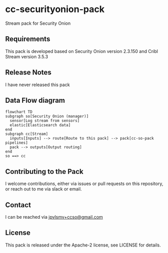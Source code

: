 # cc-securityonion-pack
Stream pack for Security Onion

## Requirements
This pack is developed based on Security Onion version 2.3.150 and Cribl Stream version 3.5.3

## Release Notes
I have never released this pack

## Data Flow diagram
```mermaid
flowchart TD
subgraph so[Security Onion (manager)]
  sensor[Log stream from sensors]
  elastic[Elasticsearch data]
end
subgraph cc[Stream]
  inputs[Inputs] --> route[Route to this pack] --> pack[cc-so-pack pipelines]
  pack --> outputs[Output routing]
end
so ==> cc
```

## Contributing to the Pack
I welcome contributions, either via issues or pull requests on this repository, or reach out to me
via slack or email.

## Contact
I can be reached via jpvlsmv+ccso@gmail.com

## License
This pack is released under the Apache-2 license, see LICENSE for details.
